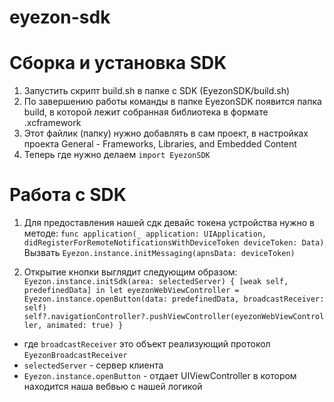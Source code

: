 # eyezon-sdk


# Сборка и установка SDK
1. Запустить скрипт build.sh в папке с SDK (EyezonSDK/build.sh)
2. По завершению работы команды в папке EyezonSDK появится папка build, в которой лежит собранная библиотека в формате .xcframework
3. Этот файлик (папку) нужно добавлять в сам проект, в настройках проекта General - Frameworks, Libraries, and Embedded Content
4. Теперь где нужно делаем `import EyezonSDK`

# Работа c SDK
1. Для предоставления нашей сдк девайс токена устройства нужно в методе:
`func application(_ application: UIApplication, didRegisterForRemoteNotificationsWithDeviceToken deviceToken: Data) `
Вызвать  `Eyezon.instance.initMessaging(apnsData: deviceToken)`

2. Открытие кнопки выглядит следующим образом:
`Eyezon.instance.initSdk(area: selectedServer) { [weak self, predefinedData] in
    let eyezonWebViewController = Eyezon.instance.openButton(data: predefinedData, broadcastReceiver: self)
    self?.navigationController?.pushViewController(eyezonWebViewController, animated: true)
}`
- где `broadcastReceiver` это объект реализующий протокол `EyezonBroadcastReceiver`
- `selectedServer` - сервер клиента
- `Eyezon.instance.openButton` - отдает UIViewController в котором находится наша вебвью с нашей логикой

